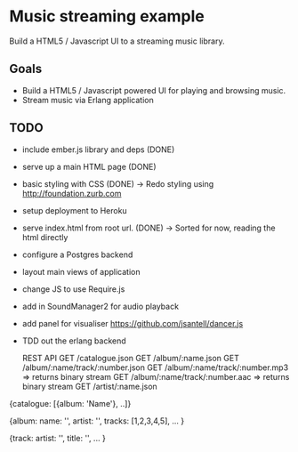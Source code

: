 # Music streaming example

 Build a HTML5 / Javascript UI to a streaming music library.

## Goals

 * Build a HTML5 / Javascript powered UI for playing and browsing music.
 * Stream music via Erlang application

## TODO

* include ember.js library and deps (DONE)
* serve up a main HTML page (DONE)
* basic styling with CSS (DONE)
  -> Redo styling using http://foundation.zurb.com
* setup deployment to Heroku
* serve index.html from root url. (DONE)
  -> Sorted for now, reading the html directly
* configure a Postgres backend
* layout main views of application
* change JS to use Require.js
* add in SoundManager2 for audio playback
* add panel for visualiser https://github.com/jsantell/dancer.js

* TDD out the erlang backend

    REST API
       GET /catalogue.json
       GET /album/:name.json
       GET /album/:name/track/:number.json
       GET /album/:name/track/:number.mp3  => returns binary stream
       GET /album/:name/track/:number.aac  => returns binary stream
       GET /artist/:name.json

 {catalogue: [{album: 'Name'}, ..]}

 {album:
     name: '',
     artist: '',
     tracks: [1,2,3,4,5],
     ...
  }

  {track:
      artist: '',
      title: '',
      ...
  }
